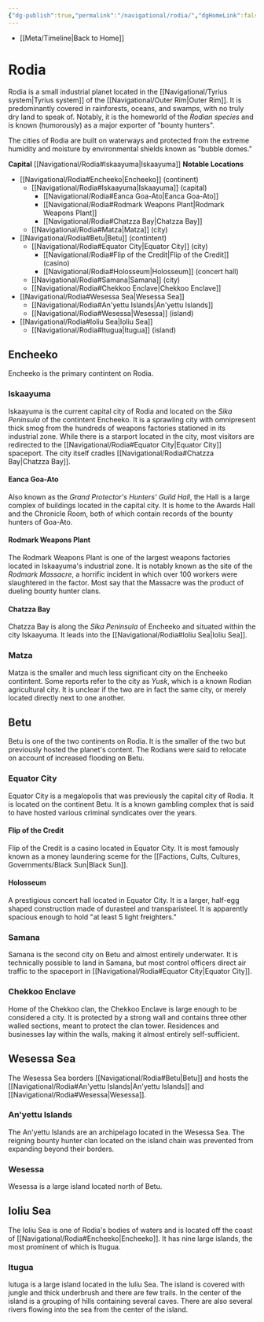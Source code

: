 ```yaml
---
{"dg-publish":true,"permalink":"/navigational/rodia/","dgHomeLink":false}
---
```


- [[Meta/Timeline\|Back to Home]]

# Rodia
Rodia is a small industrial planet located in the [[Navigational/Tyrius system\|Tyrius system]] of the [[Navigational/Outer Rim\|Outer Rim]]. It is predominantly covered in rainforests, oceans, and swamps, with no truly dry land to speak of. Notably, it is the homeworld of the *Rodian species* and is known (humorously) as a major exporter of "bounty hunters". 

The cities of Rodia are built on waterways and protected from the extreme humidity and moisture by environmental shields known as "bubble domes." 

**Capital** [[Navigational/Rodia#Iskaayuma\|Iskaayuma]]
**Notable Locations**
- [[Navigational/Rodia#Encheeko\|Encheeko]] (continent)
	- [[Navigational/Rodia#Iskaayuma\|Iskaayuma]] (capital)
		- [[Navigational/Rodia#Eanca Goa-Ato\|Eanca Goa-Ato]]
		- [[Navigational/Rodia#Rodmark Weapons Plant\|Rodmark Weapons Plant]]
		- [[Navigational/Rodia#Chatzza Bay\|Chatzza Bay]]
	- [[Navigational/Rodia#Matza\|Matza]] (city)
- [[Navigational/Rodia#Betu\|Betu]] (contintent)
	- [[Navigational/Rodia#Equator City\|Equator City]] (city)
		- [[Navigational/Rodia#Flip of the Credit\|Flip of the Credit]] (casino)
		- [[Navigational/Rodia#Holosseum\|Holosseum]] (concert hall)
	- [[Navigational/Rodia#Samana\|Samana]] (city)
	- [[Navigational/Rodia#Chekkoo Enclave\|Chekkoo Enclave]]
- [[Navigational/Rodia#Wesessa Sea\|Wesessa Sea]]
	- [[Navigational/Rodia#An'yettu Islands\|An'yettu Islands]]
	- [[Navigational/Rodia#Wesessa\|Wesessa]] (island)
- [[Navigational/Rodia#Ioliu Sea\|Ioliu Sea]]
	- [[Navigational/Rodia#Itugua\|Itugua]] (island)

## Encheeko
Encheeko is the primary contintent on Rodia. 

### Iskaayuma
Iskaayuma is the current capital city of Rodia and located on the *Sika Peninsula* of the contintent Encheeko. It is a sprawling city with omnipresent thick smog from the hundreds of weapons factories stationed in its industrial zone. While there is a starport located in the city, most visitors are redirected to the [[Navigational/Rodia#Equator City\|Equator City]] spaceport. The city itself cradles [[Navigational/Rodia#Chatzza Bay\|Chatzza Bay]].

#### Eanca Goa-Ato
Also known as the *Grand Protector's Hunters' Guild Hall*, the Hall is a large complex of buildings located in the capital city. It is home to the Awards Hall and the Chronicle Room, both of which contain records of the bounty hunters of Goa-Ato. 

#### Rodmark Weapons Plant
The Rodmark Weapons Plant is one of the largest weapons factories located in Iskaayuma's industrial zone. It is notably known as the site of the *Rodmark Massacre*, a horrific incident in which over 100 workers were slaughtered in the factor. Most say that the Massacre was the product of dueling bounty hunter clans. 

#### Chatzza Bay
Chatzza Bay is along the *Sika Peninsula* of Encheeko and situated within the city Iskaayuma. It leads into the [[Navigational/Rodia#Ioliu Sea\|Ioliu Sea]].

### Matza
Matza is the smaller and much less significant city on the Encheeko contintent. Some reports refer to the city as *Yusk*, which is a known Rodian agricultural city. It is unclear if the two are in fact the same city, or merely located directly next to one another. 

## Betu
Betu is one of the two continents on Rodia. It is the smaller of the two but previously hosted the planet's content. The Rodians were said to relocate on account of increased flooding on Betu.

### Equator City
Equator City is a megalopolis that was previously the capital city of Rodia. It is located on the continent Betu. It is a known gambling complex that is said to have hosted various criminal syndicates over the years.

#### Flip of the Credit
Flip of the Credit is a casino located in Equator City. It is most famously known as a money laundering sceme for the [[Factions, Cults, Cultures, Governments/Black Sun\|Black Sun]].

#### Holosseum
A prestigious concert hall located in Equator City. It is a larger, half-egg shaped construction made of durasteel and transparisteel. It is apparently spacious enough to hold "at least 5 light freighters."

### Samana
Samana is the second city on Betu and almost entirely underwater. It is technically possible to land in Samana, but most control officers direct air traffic to the spaceport in [[Navigational/Rodia#Equator City\|Equator City]].

### Chekkoo Enclave
Home of the Chekkoo clan, the Chekkoo Enclave is large enough to be considered a city. It is protected by a strong wall and contains three other walled sections, meant to protect the clan tower. Residences and businesses lay within the walls, making it almost entirely self-sufficient. 

## Wesessa Sea
The Wesessa Sea borders [[Navigational/Rodia#Betu\|Betu]] and hosts the [[Navigational/Rodia#An'yettu Islands\|An'yettu Islands]] and [[Navigational/Rodia#Wesessa\|Wesessa]]. 

### An'yettu Islands
The An'yettu Islands are an archipelago located in the Wesessa Sea. The reigning bounty hunter clan located on the island chain was prevented from expanding beyond their borders.

### Wesessa
Wesessa is a large island located north of Betu. 

## Ioliu Sea
The Ioliu Sea is one of Rodia's bodies of waters and is located off the coast of [[Navigational/Rodia#Encheeko\|Encheeko]]. It has nine large islands, the most prominent of which is Itugua. 

### Itugua
Iutuga is a large island located in the Iuliu Sea. The island is covered with jungle and thick underbrush and there are few trails. In the center of the island is a grouping of hills containing several caves. There are also several rivers flowing into the sea from the center of the island.